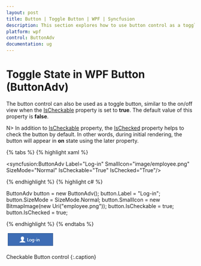 ```yaml
---
layout: post
title: Button | Toggle Button | WPF | Syncfusion
description: This section explores how to use button control as a toggle button, similar to the on/off view, based on the requirement.
platform: wpf
control: ButtonAdv
documentation: ug
---
```


# Toggle State in WPF Button (ButtonAdv)

The button control can also be used as a toggle button, similar to the on/off view when the [IsCheckable](https://help.syncfusion.com/cr/wpf/Syncfusion.Shared.Wpf~Syncfusion.Windows.Tools.Controls.ButtonAdv~IsCheckable.html) property is set to **true**. The default value of this property is **false**.

N> In addition to [IsCheckable](https://help.syncfusion.com/cr/wpf/Syncfusion.Shared.Wpf~Syncfusion.Windows.Tools.Controls.ButtonAdv~IsCheckable.html) property, the [IsChecked](https://help.syncfusion.com/cr/wpf/Syncfusion.Shared.Wpf~Syncfusion.Windows.Tools.Controls.ButtonAdv~IsChecked.html) property helps to check the button by default. In other words, during initial rendering, the button will appear in **on** state using the later property.

{% tabs %}
{% highlight xaml %}

<syncfusion:ButtonAdv Label="Log-in" SmallIcon="image/employee.png" SizeMode="Normal" IsCheckable="True" IsChecked="True"/>

{% endhighlight %}
{% highlight c# %}

ButtonAdv button = new ButtonAdv();
button.Label = "Log-in";
button.SizeMode = SizeMode.Normal;
button.SmallIcon = new BitmapImage(new Uri("employee.png"));
button.IsCheckable = true;
button.IsChecked = true;

{% endhighlight %}
{% endtabs %}

![Checkable Image](Checkable-Support_images/Checkable-Support_img1.png)

Checkable Button control
{:.caption}
